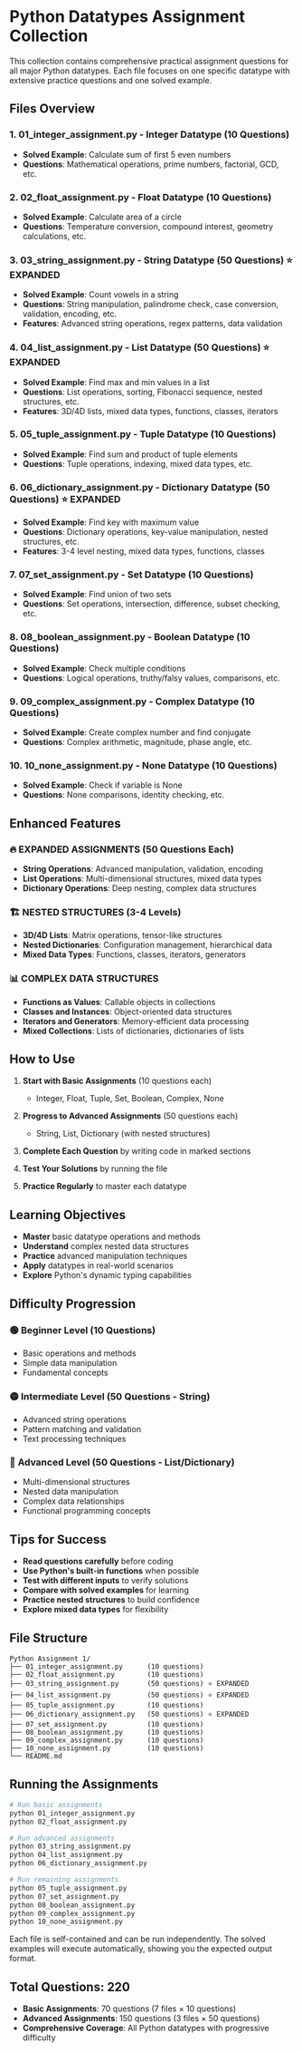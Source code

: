 # Python Datatypes Assignment Collection

This collection contains comprehensive practical assignment questions for all major Python datatypes. Each file focuses on one specific datatype with extensive practice questions and one solved example.

## Files Overview

### 1. **01_integer_assignment.py** - Integer Datatype (10 Questions)
- **Solved Example**: Calculate sum of first 5 even numbers
- **Questions**: Mathematical operations, prime numbers, factorial, GCD, etc.

### 2. **02_float_assignment.py** - Float Datatype (10 Questions)  
- **Solved Example**: Calculate area of a circle
- **Questions**: Temperature conversion, compound interest, geometry calculations, etc.

### 3. **03_string_assignment.py** - String Datatype (50 Questions) ⭐ EXPANDED
- **Solved Example**: Count vowels in a string
- **Questions**: String manipulation, palindrome check, case conversion, validation, encoding, etc.
- **Features**: Advanced string operations, regex patterns, data validation

### 4. **04_list_assignment.py** - List Datatype (50 Questions) ⭐ EXPANDED
- **Solved Example**: Find max and min values in a list
- **Questions**: List operations, sorting, Fibonacci sequence, nested structures, etc.
- **Features**: 3D/4D lists, mixed data types, functions, classes, iterators

### 5. **05_tuple_assignment.py** - Tuple Datatype (10 Questions)
- **Solved Example**: Find sum and product of tuple elements
- **Questions**: Tuple operations, indexing, mixed data types, etc.

### 6. **06_dictionary_assignment.py** - Dictionary Datatype (50 Questions) ⭐ EXPANDED
- **Solved Example**: Find key with maximum value
- **Questions**: Dictionary operations, key-value manipulation, nested structures, etc.
- **Features**: 3-4 level nesting, mixed data types, functions, classes

### 7. **07_set_assignment.py** - Set Datatype (10 Questions)
- **Solved Example**: Find union of two sets
- **Questions**: Set operations, intersection, difference, subset checking, etc.

### 8. **08_boolean_assignment.py** - Boolean Datatype (10 Questions)
- **Solved Example**: Check multiple conditions
- **Questions**: Logical operations, truthy/falsy values, comparisons, etc.

### 9. **09_complex_assignment.py** - Complex Datatype (10 Questions)
- **Solved Example**: Create complex number and find conjugate
- **Questions**: Complex arithmetic, magnitude, phase angle, etc.

### 10. **10_none_assignment.py** - None Datatype (10 Questions)
- **Solved Example**: Check if variable is None
- **Questions**: None comparisons, identity checking, etc.

## Enhanced Features

### 🔥 **EXPANDED ASSIGNMENTS (50 Questions Each)**
- **String Operations**: Advanced manipulation, validation, encoding
- **List Operations**: Multi-dimensional structures, mixed data types
- **Dictionary Operations**: Deep nesting, complex data structures

### 🏗️ **NESTED STRUCTURES (3-4 Levels)**
- **3D/4D Lists**: Matrix operations, tensor-like structures
- **Nested Dictionaries**: Configuration management, hierarchical data
- **Mixed Data Types**: Functions, classes, iterators, generators

### 📊 **COMPLEX DATA STRUCTURES**
- **Functions as Values**: Callable objects in collections
- **Classes and Instances**: Object-oriented data structures
- **Iterators and Generators**: Memory-efficient data processing
- **Mixed Collections**: Lists of dictionaries, dictionaries of lists

## How to Use

1. **Start with Basic Assignments** (10 questions each)
   - Integer, Float, Tuple, Set, Boolean, Complex, None

2. **Progress to Advanced Assignments** (50 questions each)
   - String, List, Dictionary (with nested structures)

3. **Complete Each Question** by writing code in marked sections

4. **Test Your Solutions** by running the file

5. **Practice Regularly** to master each datatype

## Learning Objectives

- **Master** basic datatype operations and methods
- **Understand** complex nested data structures
- **Practice** advanced manipulation techniques
- **Apply** datatypes in real-world scenarios
- **Explore** Python's dynamic typing capabilities

## Difficulty Progression

### 🟢 **Beginner Level** (10 Questions)
- Basic operations and methods
- Simple data manipulation
- Fundamental concepts

### 🟡 **Intermediate Level** (50 Questions - String)
- Advanced string operations
- Pattern matching and validation
- Text processing techniques

### 🔴 **Advanced Level** (50 Questions - List/Dictionary)
- Multi-dimensional structures
- Nested data manipulation
- Complex data relationships
- Functional programming concepts

## Tips for Success

- **Read questions carefully** before coding
- **Use Python's built-in functions** when possible
- **Test with different inputs** to verify solutions
- **Compare with solved examples** for learning
- **Practice nested structures** to build confidence
- **Explore mixed data types** for flexibility

## File Structure

```
Python Assignment 1/
├── 01_integer_assignment.py      (10 questions)
├── 02_float_assignment.py        (10 questions)
├── 03_string_assignment.py       (50 questions) ⭐ EXPANDED
├── 04_list_assignment.py         (50 questions) ⭐ EXPANDED
├── 05_tuple_assignment.py        (10 questions)
├── 06_dictionary_assignment.py   (50 questions) ⭐ EXPANDED
├── 07_set_assignment.py          (10 questions)
├── 08_boolean_assignment.py      (10 questions)
├── 09_complex_assignment.py      (10 questions)
├── 10_none_assignment.py         (10 questions)
└── README.md
```

## Running the Assignments

```bash
# Run basic assignments
python 01_integer_assignment.py
python 02_float_assignment.py

# Run advanced assignments
python 03_string_assignment.py
python 04_list_assignment.py
python 06_dictionary_assignment.py

# Run remaining assignments
python 05_tuple_assignment.py
python 07_set_assignment.py
python 08_boolean_assignment.py
python 09_complex_assignment.py
python 10_none_assignment.py
```

Each file is self-contained and can be run independently. The solved examples will execute automatically, showing you the expected output format.

## Total Questions: 220
- **Basic Assignments**: 70 questions (7 files × 10 questions)
- **Advanced Assignments**: 150 questions (3 files × 50 questions)
- **Comprehensive Coverage**: All Python datatypes with progressive difficulty 